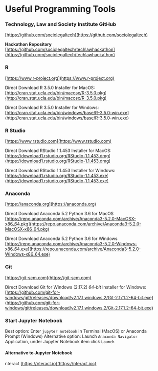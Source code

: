 # Useful Programming Tools

### Technology, Law and Society Institute GitHub

[https://github.com/sociolegaltech](https://github.com/sociolegaltech)

**Hackathon Repository**
[https://github.com/sociolegaltech/techlawhackathon](https://github.com/sociolegaltech/techlawhackathon)

### R
[https://www.r-project.org](https://www.r-project.org)

Direct Download R 3.5.0 Installer for MacOS:
[http://cran.stat.ucla.edu/bin/macosx/R-3.5.0.pkg](http://cran.stat.ucla.edu/bin/macosx/R-3.5.0.pkg)

Direct Download R 3.5.0 Installer for Windows:
[http://cran.stat.ucla.edu/bin/windows/base/R-3.5.0-win.exe](http://cran.stat.ucla.edu/bin/windows/base/R-3.5.0-win.exe)

### R Studio
[https://www.rstudio.com](https://www.rstudio.com)

Direct Download RStudio 1.1.453 Installer for MacOS:
[https://download1.rstudio.org/RStudio-1.1.453.dmg](https://download1.rstudio.org/RStudio-1.1.453.dmg)

Direct Download RStudio 1.1.453 Installer for Windows:
[https://download1.rstudio.org/RStudio-1.1.453.exe](https://download1.rstudio.org/RStudio-1.1.453.exe)

### Anaconda
[https://anaconda.org](https://anaconda.org)

Direct Download Anaconda 5.2 Python 3.6 for MacOS
[https://repo.anaconda.com/archive/Anaconda3-5.2.0-MacOSX-x86_64.pkg](https://repo.anaconda.com/archive/Anaconda3-5.2.0-MacOSX-x86_64.pkg)

Direct Download Anaconda 5.2 Python 3.6 for Windows
[https://repo.anaconda.com/archive/Anaconda3-5.2.0-Windows-x86_64.exe](https://repo.anaconda.com/archive/Anaconda3-5.2.0-Windows-x86_64.exe)

### Git
[https://git-scm.com](https://git-scm.com)

Direct Download Git for Windows (2.17.2) *64-bit* Installer for Windows:
[https://github.com/git-for-windows/git/releases/download/v2.17.1.windows.2/Git-2.17.1.2-64-bit.exe](https://github.com/git-for-windows/git/releases/download/v2.17.1.windows.2/Git-2.17.1.2-64-bit.exe)

### Start Jupyter Notebook
Best option: Enter `jupyter notebook` in Terminal (MacOS) or Anaconda Prompt (Windows)
Alternative option: Launch `Anaconda Navigator` Application, under Jupyter Notebook item click `Launch`

#### Alternative to Jupyter Notebook
nteract
[https://nteract.io](https://nteract.ioc)
